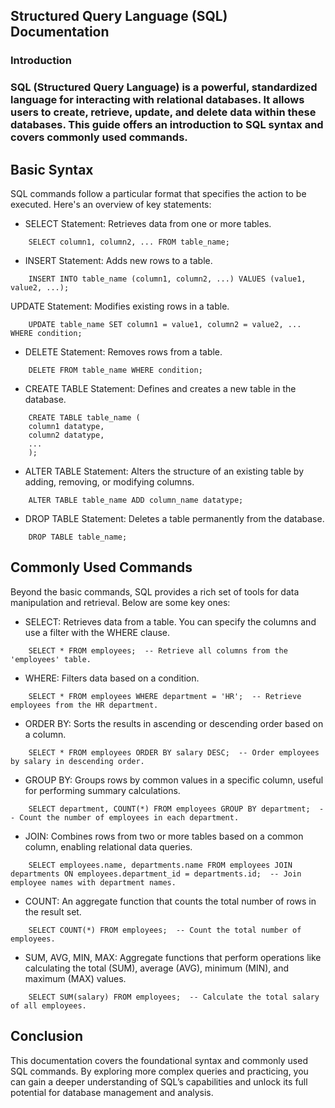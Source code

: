 ## Structured Query Language (SQL) Documentation

### Introduction
### SQL (Structured Query Language) is a powerful, standardized language for interacting with relational databases. It allows users to create, retrieve, update, and delete data within these databases. This guide offers an introduction to SQL syntax and covers commonly used commands.

## Basic Syntax
SQL commands follow a particular format that specifies the action to be executed. Here's an overview of key statements:

- SELECT Statement: Retrieves data from one or more tables.
```
    SELECT column1, column2, ... FROM table_name;
```

- INSERT Statement: Adds new rows to a table.
```
    INSERT INTO table_name (column1, column2, ...) VALUES (value1, value2, ...);
```
UPDATE Statement: Modifies existing rows in a table.

```
    UPDATE table_name SET column1 = value1, column2 = value2, ... WHERE condition;
```
- DELETE Statement: Removes rows from a table.

```
    DELETE FROM table_name WHERE condition;
```

- CREATE TABLE Statement: Defines and creates a new table in the database.

```
    CREATE TABLE table_name (
    column1 datatype,
    column2 datatype,
    ...
    );
```
- ALTER TABLE Statement: Alters the structure of an existing table by adding, removing, or modifying columns.

```
    ALTER TABLE table_name ADD column_name datatype;
```
- DROP TABLE Statement: Deletes a table permanently from the database.

```
    DROP TABLE table_name;
```

## Commonly Used Commands
Beyond the basic commands, SQL provides a rich set of tools for data manipulation and retrieval. Below are some key ones:

- SELECT: Retrieves data from a table. You can specify the columns and use a filter with the WHERE clause.
```
    SELECT * FROM employees;  -- Retrieve all columns from the 'employees' table.
```

- WHERE: Filters data based on a condition.
```
    SELECT * FROM employees WHERE department = 'HR';  -- Retrieve employees from the HR department.
```

- ORDER BY: Sorts the results in ascending or descending order based on a column.
```
    SELECT * FROM employees ORDER BY salary DESC;  -- Order employees by salary in descending order.
```
- GROUP BY: Groups rows by common values in a specific column, useful for performing summary calculations.
```
    SELECT department, COUNT(*) FROM employees GROUP BY department;  -- Count the number of employees in each department.
```
- JOIN: Combines rows from two or more tables based on a common column, enabling relational data queries.
```
    SELECT employees.name, departments.name FROM employees JOIN departments ON employees.department_id = departments.id;  -- Join employee names with department names.
```
- COUNT: An aggregate function that counts the total number of rows in the result set.
```
    SELECT COUNT(*) FROM employees;  -- Count the total number of employees.
```
- SUM, AVG, MIN, MAX: Aggregate functions that perform operations like calculating the total (SUM), average (AVG), minimum (MIN), and maximum (MAX) values.
```
    SELECT SUM(salary) FROM employees;  -- Calculate the total salary of all employees.
```

## Conclusion
This documentation covers the foundational syntax and commonly used SQL commands. By exploring more complex queries and practicing, you can gain a deeper understanding of SQL’s capabilities and unlock its full potential for database management and analysis.









